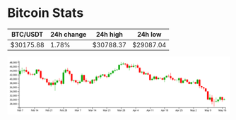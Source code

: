 # Bitcoin Stats

BTC/USDT|24h change|24h high|24h low|
|---|---|---|---|
|$30175.88|1.78%|$30788.37|$29087.04|

<img src="./chart.svg">
